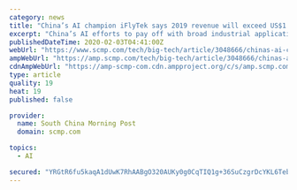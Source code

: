 ```yaml
---
category: news
title: "China’s AI champion iFlyTek says 2019 revenue will exceed US$1.4 billion as it downplays impact of tech war"
excerpt: "China’s AI efforts to pay off with broad industrial applications, iFlytek founder says However, iFlyTek brushed off its US entity list inclusion when it announced third quarter earnings of 184 million yuan on an earlier forecast of between 141 million to 191 million yuan. In a new year message on the company’s official WeChat account the ..."
publishedDateTime: 2020-02-03T04:41:00Z
webUrl: "https://www.scmp.com/tech/big-tech/article/3048666/chinas-ai-champion-iflytek-says-2019-revenue-will-exceed-us14-billion"
ampWebUrl: "https://amp.scmp.com/tech/big-tech/article/3048666/chinas-ai-champion-iflytek-says-2019-revenue-will-exceed-us14-billion"
cdnAmpWebUrl: "https://amp-scmp-com.cdn.ampproject.org/c/s/amp.scmp.com/tech/big-tech/article/3048666/chinas-ai-champion-iflytek-says-2019-revenue-will-exceed-us14-billion"
type: article
quality: 19
heat: 19
published: false

provider:
  name: South China Morning Post
  domain: scmp.com

topics:
  - AI

secured: "YRGtR6fu5kaqA1dUwK7RhAABgO320AUKy0g0CqTIQ1g+36SuCzgrDcYKL6TebjfIefuUUZ/F2DYBI3f0qHVkq+7STT62+UQuS0eqkOTGDa1T1tRVAXttPbXnNHIEhTHesASRmkKRmfNLWS6aTqzJiycdj7DIyOcWMfjDnNYEvF+/sZW63ZNrhgkeNG4+YP32dqwbBL/vBFyx9TuVP34+D9+cXEr8IQ/HXuACsB1pgSo5mlKQK7Zx/CBjC1ylLHzA10UklPT0BIhtT0Lc/cLpjyyVRQrdNzrPBKS8WISa4ZEw6gJG7/k8+uz4Ao4L6OS+mqczWLAeqLB1qnpXSlaCOpnmc551t9YXV5vRX0TBR7Dl/JPlxbTsHONCNL3gqYvjs3ocAfR+T2OJPW5ovgvP+RWnv8adhliT5436+e9DWBMD0VIxOGpfAebMOVB3hZBUhIW1Kx3YShNMI2oTjEAoc2PK2ZUSUWq31dJ5pi5Z0mc=;Lc3gQ1+cV0Ye6Xa16t22+Q=="
---
```


